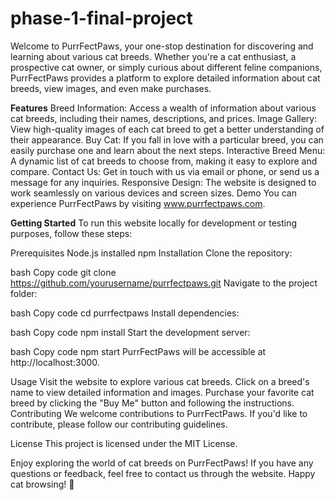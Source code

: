 # phase-1-final-project
 
 Welcome to PurrFectPaws, your one-stop destination for discovering and learning about various cat breeds. Whether you're a cat enthusiast, a prospective cat owner, or simply curious about different feline companions, PurrFectPaws provides a platform to explore detailed information about cat breeds, view images, and even make purchases.


**Features**
Breed Information: Access a wealth of information about various cat breeds, including their names, descriptions, and prices.
Image Gallery: View high-quality images of each cat breed to get a better understanding of their appearance.
Buy Cat: If you fall in love with a particular breed, you can easily purchase one and learn about the next steps.
Interactive Breed Menu: A dynamic list of cat breeds to choose from, making it easy to explore and compare.
Contact Us: Get in touch with us via email or phone, or send us a message for any inquiries.
Responsive Design: The website is designed to work seamlessly on various devices and screen sizes.
Demo
You can experience PurrFectPaws by visiting www.purrfectpaws.com.

**Getting Started**
To run this website locally for development or testing purposes, follow these steps:

Prerequisites
Node.js installed
npm 
Installation
Clone the repository:

bash
Copy code
git clone https://github.com/yourusername/purrfectpaws.git
Navigate to the project folder:

bash
Copy code
cd purrfectpaws
Install dependencies:

bash
Copy code
npm install
Start the development server:

bash
Copy code
npm start
PurrFectPaws will be accessible at http://localhost:3000.

Usage
Visit the website to explore various cat breeds.
Click on a breed's name to view detailed information and images.
Purchase your favorite cat breed by clicking the "Buy Me" button and following the instructions.
Contributing
We welcome contributions to PurrFectPaws. If you'd like to contribute, please follow our contributing guidelines.

License
This project is licensed under the MIT License.

Enjoy exploring the world of cat breeds on PurrFectPaws! If you have any questions or feedback, feel free to contact us through the website. Happy cat browsing! 🐾